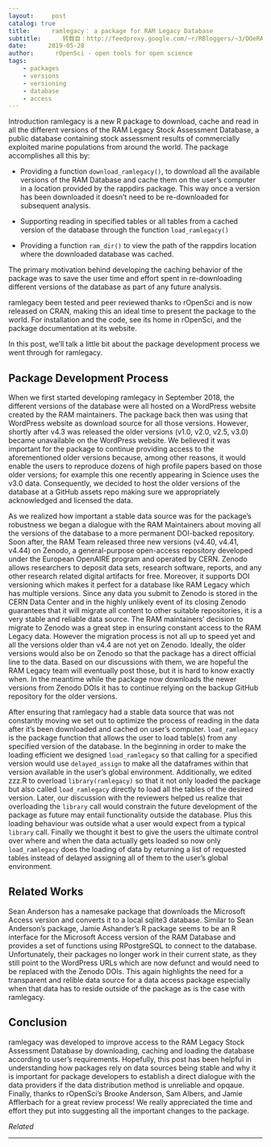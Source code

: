 ```yaml
---
layout:     post
catalog: true
title:      ramlegacy： a package for RAM Legacy Database
subtitle:      转载自：http://feedproxy.google.com/~r/RBloggers/~3/OOeRA11rp5A/
date:      2019-05-28
author:      rOpenSci - open tools for open science
tags:
    - packages
    - versions
    - versioning
    - database
    - access
---
```






Introduction
ramlegacy is a new R package to download, cache and read in all the different versions of the RAM Legacy Stock Assessment Database, a public database containing stock assessment results of commercially exploited marine populations from around the world. The package accomplishes all this by:

- Providing a function `download_ramlegacy()`, to download all the available versions of the RAM Database and cache them on the user’s computer in a location provided by the rappdirs package. This way once a version has been downloaded it doesn’t need to be re-downloaded for subsequent analysis.

- Supporting reading in specified tables or all tables from a cached version of the database through the function `load_ramlegacy()`

- Providing a function `ram_dir()` to view the path of the rappdirs location where the downloaded database was cached.


The primary motivation behind developing the caching behavior of the package was to save the user time and effort spent in re-downloading different versions of the database as part of any future analysis.

ramlegacy been tested and peer reviewed thanks to rOpenSci and is now released on CRAN, making this an ideal time to present the package to the world. For installation and the code, see its home in rOpenSci, and the package documentation at its website.

In this post, we’ll talk a little bit about the package development process we went through for ramlegacy.

## Package Development Process

When we first started developing ramlegacy in September 2018, the different versions of the database were all hosted on a WordPress website created by the RAM maintainers. The package back then was using that WordPress website as download source for all those versions. However, shortly after v4.3 was released the older versions (v1.0, v2.0, v2.5, v3.0) became unavailable on the WordPress website. We believed it was important for the package to continue providing access to the aforementioned older versions because, among other reasons, it would enable the users to reproduce dozens of high profile papers based on those older versions; for example this one recently appearing in Science uses the v3.0 data. Consequently, we decided to host the older versions of the database at a GitHub assets repo making sure we appropriately acknowledged and licensed the data.

As we realized how important a stable data source was for the package’s robustness we began a dialogue with the RAM Maintainers about moving all the versions of the database to a more permanent DOI-backed repository. Soon after, the RAM Team released three new versions (v4.40, v4.41, v4.44) on Zenodo, a general-purpose open-access repository developed under the European OpenAIRE program and operated by CERN. Zenodo allows researchers to deposit data sets, research software, reports, and any other research related digital artifacts for free. Moreover, it supports DOI versioning which makes it perfect for a database like RAM Legacy which has multiple versions. Since any data you submit to Zenodo is stored in the CERN Data Center and in the highly unlikely event of its closing Zenodo guarantees that it will migrate all content to other suitable repositories, it is a very stable and reliable data source. The RAM maintainers’ decision to migrate to Zenodo was a great step in ensuring constant access to the RAM Legacy data. However the migration process is not all up to speed yet and all the versions older than v4.4 are not yet on Zenodo. Ideally, the older versions would also be on Zenodo so that the package has a direct official line to the data. Based on our discussions with them, we are hopeful the RAM Legacy team will eventually post those, but it is hard to know exactly when. In the meantime while the package now downloads the newer versions from Zenodo DOIs it has to continue relying on the backup GitHub repository for the older versions.

After ensuring that ramlegacy had a stable data source that was not constantly moving we set out to optimize the process of reading in the data after it’s been downloaded and cached on user’s computer. `load_ramlegacy` is the package function that allows the user to load table(s) from any specified version of the database. In the beginning in order to make the loading efficient we designed `load_ramlegacy` so that calling for a specified version would use `delayed_assign` to make all the dataframes within that version available in the user’s global environment. Additionally, we edited zzz.R to overload `library(ramlegacy)` so that it not only loaded the package but also called `load_ramlegacy` directly to load all the tables of the desired version. Later, our discussion with the reviewers helped us realize that overloading the `library` call would constrain the future development of the package as future may entail functionality outside the database. Plus this loading behaviour was outside what a user would expect from a typical `library` call. Finally we thought it best to give the users the ultimate control over where and when the data actually gets loaded so now only `load_ramlegacy` does the loading of data by returning a list of requested tables instead of delayed assigning all of them to the user’s global environment.

## Related Works

Sean Anderson has a namesake package that downloads the Microsoft Access version and converts it to a local sqlite3 database. Similar to Sean Anderson’s package, Jamie Ashander’s R package seems to be an R interface for the Microsoft Access version of the RAM Database and provides a set of functions using RPostgreSQL to connect to the database. Unfortunately, their packages no longer work in their current state, as they still point to the WordPress URLs which are now defunct and would need to be replaced with the Zenodo DOIs. This again highlights the need for a transparent and relible data source for a data access package especially when that data has to reside outside of the package as is the case with ramlegacy.

## Conclusion

ramlegacy was developed to improve access to the RAM Legacy Stock Assessment Database by downloading, caching and loading the database according to user’s requirements. Hopefully, this post has been helpful in understanding how packages rely on data sources being stable and why it is important for package developers to establish a direct dialogue with the data providers if the data distribution method is unreliable and opqaue. Finally, thanks to rOpenSci’s Brooke Anderson, Sam Albers, and Jamie Afflerbach for a great review process! We really appreciated the time and effort they put into suggesting all the important changes to the package.


*Related*








---
